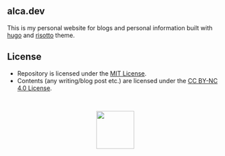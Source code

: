 ## alca.dev

This is my personal website for blogs and personal information built with [hugo](https://github.com/gohugoio/hugo) and [risotto](https://github.com/joeroe/risotto) theme.

## License

- Repository is licensed under the [MIT License](LICENSE.md).
- Contents (any writing/blog post etc.) are licensed under the [CC BY-NC 4.0 License](https://creativecommons.org/licenses/by-nc/4.0/).

<br />

<p align="center">
  <img src="https://i.creativecommons.org/l/by-nc/4.0/88x31.png" width="88" />
</p>